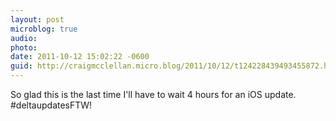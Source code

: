 ```yaml
---
layout: post
microblog: true
audio: 
photo: 
date: 2011-10-12 15:02:22 -0600
guid: http://craigmcclellan.micro.blog/2011/10/12/t124228439493455872.html
---
```

So glad this is the last time I'll have to wait 4 hours for an iOS update. #deltaupdatesFTW!

